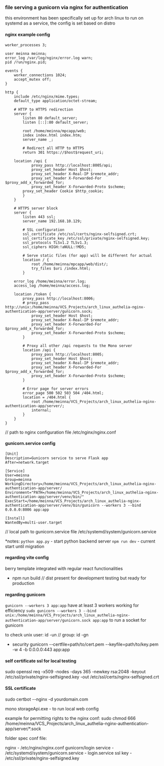 ### file serving a gunicorn via nginx for authentication
this environment has been specifically set up for arch linux to run on systemd as a service, the config is set based on distro

#### nginx example config

```
worker_processes 3;

user meinna meinna;
error_log /var/log/nginx/error.log warn;
pid /run/nginx.pid;

events {
    worker_connections 1024;
    accept_mutex off;
}

http {
    include /etc/nginx/mime.types;
    default_type application/octet-stream;

    # HTTP to HTTPS redirection
    server {
        listen 80 default_server;
        listen [::]:80 default_server;
        
        root /home/meinna/mpcapp/web;
        index index.html index.htm;
        server_name _;

        # Redirect all HTTP to HTTPS
        return 301 https://$host$request_uri;

	location /api {
            proxy_pass http://localhost:8005/api;
            proxy_set_header Host $host;
            proxy_set_header X-Real-IP $remote_addr;
            proxy_set_header X-Forwarded-For $proxy_add_x_forwarded_for;
            proxy_set_header X-Forwarded-Proto $scheme;
	    proxy_set_header Cookie $http_cookie;
        }
    }

    # HTTPS server block
    server {
        listen 443 ssl;
        server_name 192.168.10.129;

        # SSL configuration
        ssl_certificate /etc/ssl/certs/nginx-selfsigned.crt;
        ssl_certificate_key /etc/ssl/private/nginx-selfsigned.key;
        ssl_protocols TLSv1.2 TLSv1.3;
        ssl_ciphers HIGH:!aNULL:!MD5;

        # Serve static files (for app) will be different for actual
        location / {
            root /home/meinna/mpcapp/web/dist/;
            try_files $uri /index.html;
        }

	error_log /home/meinna/error.log; 
	access_log /home/meinna/access.log; 

	location /token {
	    proxy_pass http://localhost:8006;
	    # proxy_pass http://unix:/home/meinna/VCS_Projects/arch_linux_authelia-nginx-authentication-app/server/gunicorn.sock;
            proxy_set_header Host $host;
            proxy_set_header X-Real-IP $remote_addr;
            proxy_set_header X-Forwarded-For $proxy_add_x_forwarded_for;
            proxy_set_header X-Forwarded-Proto $scheme;
        }

        # Proxy all other /api requests to the Mono server
        location /api {
            proxy_pass http://localhost:8005;  
            proxy_set_header Host $host;
            proxy_set_header X-Real-IP $remote_addr;
            proxy_set_header X-Forwarded-For $proxy_add_x_forwarded_for;
            proxy_set_header X-Forwarded-Proto $scheme;
        }

        # Error page for server errors
        error_page 500 502 503 504 /404.html;
        location = /404.html {
            root /home/meinna/VCS_Projects/arch_linux_authelia-nginx-authentication-app/server/;
            internal;
        }
    }
}
```

// path to nginx configuration file
/etc/nginx/nginx.conf

#### gunicorn.service config

```
[Unit]
Description=Gunicorn service to serve Flask app
After=network.target

[Service]
User=meinna
Group=meinna
WorkingDirectory=/home/meinna/VCS_Projects/arch_linux_authelia-nginx-authentication-app/server/
Environment="PATH=/home/meinna/VCS_Projects/arch_linux_authelia-nginx-authentication-app/server/venv/bin/"
ExecStart=/home/meinna/VCS_Projects/arch_linux_authelia-nginx-authentication-app/server/venv/bin/gunicorn --workers 3 --bind 0.0.0.0:8006 app:app

[Install]
WantedBy=multi-user.target

```

// local path to gunicorn.service file
/etc/systemd/system/gunicorn.service

*notes:
`python app.py` - start python backend server
`npm run dev` - current start until migration

#### regarding vite config

berry template integrated with regular react functionalities

- npm run build // dist present for development testing but ready for production 

#### regarding gunicorn

`gunicorn --workers 3 app:app` have at least 3 workers working for efficiency 
`sudo gunicorn --workers 3 --bind unix:/home/meinna/VCS_Projects/arch_linux_authelia-nginx-authentication-app/server/gunicorn.sock app:app` to run a socket for gunicorn 

to check unix user: id -un // group:  id -gn

- security 
gunicorn --certfile=path/to/cert.pem --keyfile=path/to/key.pem -w 4 -b 0.0.0.0:443 app:app

#### self certificate ssl for local testing
sudo openssl req -x509 -nodes -days 365 -newkey rsa:2048 -keyout /etc/ssl/private/nginx-selfsigned.key -out /etc/ssl/certs/nginx-selfsigned.crt

#### SSL certificate 
sudo certbot --nginx -d yourdomain.com

mono storageApi.exe - to run local web config 

example for permitting rights to the nginx conf: sudo chmod 666 /home/meinna/VCS_Projects/arch_linux_authelia-nginx-authentication-app/server/*.sock

folder spec conf file:

nginx - /etc/nginx/nginx.conf
gunicorn/login service - /etc/systemd/system/gunicorn.service - login.service 
ssl key - /etc/ssl/private/nginx-selfsigned.key